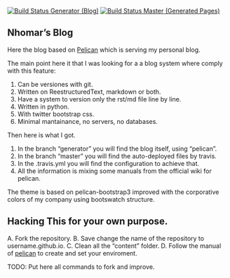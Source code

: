 [![Build Status Generator (Blog)](https://travis-ci.org/nhomar/nhomar.github.io.svg?branch=generator)](https://travis-ci.org/nhomar/nhomar.github.io)
[![Build Status Master (Generated Pages)](https://travis-ci.org/nhomar/nhomar.github.io.svg?branch=master)](https://travis-ci.org/nhomar/nhomar.github.io)

Nhomar’s Blog
---

Here the blog based on [Pelican](http://getpelican.com) which is serving my personal blog.

The main point here it that I was looking for a a blog system where comply with this feature:

1. Can be versiones with git.
2. Written on ReestructuredText, markdown or both.
3. Have a system to version only the rst/md file line by line.
4. Written in python.
5. With twitter bootstrap css.
6. Minimal mantainance, no servers, no databases.

Then here is what I got.

1. In the branch “generator” you will find the blog itself, using “pelican”.
2. In the branch “master” you will find the auto-deployed files by travis.
3. In the .travis.yml you will find the configuration to achieve that.
4. All the information is mixing some manuals from the official wiki for pelican.

The theme is based on pelican-bootstrap3 improved with the corporative colors
of my company using bootswatch structure.

Hacking This for your own purpose.
---

A. Fork the repository.
B. Save change the name of the repository to username.github.io.
C. Clean all the “content” folder.
D. Follow the manual of [pelican](https://docs.getpelican.com) to create and set your enviroment.

TODO: Put here all commands to fork and improve.
